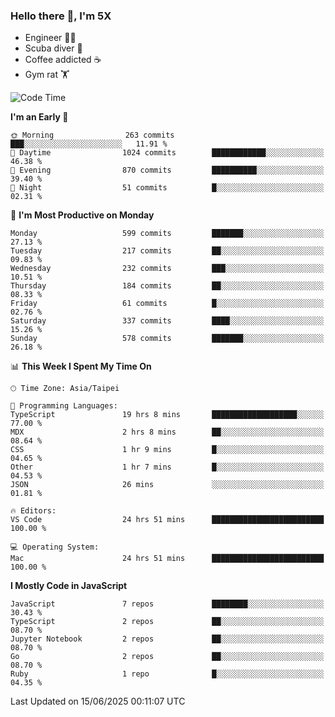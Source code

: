 ### Hello there 👋, I'm 5X

* Engineer 👨‍💻
* Scuba diver 🤿
* Coffee addicted ☕️
* Gym rat 🏋️

<!--START_SECTION:waka-->
![Code Time](http://img.shields.io/badge/Code%20Time-1%2C652%20hrs%2034%20mins-blue)

**I'm an Early 🐤** 

```text
🌞 Morning                263 commits         ███░░░░░░░░░░░░░░░░░░░░░░   11.91 % 
🌆 Daytime                1024 commits        ████████████░░░░░░░░░░░░░   46.38 % 
🌃 Evening                870 commits         ██████████░░░░░░░░░░░░░░░   39.40 % 
🌙 Night                  51 commits          █░░░░░░░░░░░░░░░░░░░░░░░░   02.31 % 
```
📅 **I'm Most Productive on Monday** 

```text
Monday                   599 commits         ███████░░░░░░░░░░░░░░░░░░   27.13 % 
Tuesday                  217 commits         ██░░░░░░░░░░░░░░░░░░░░░░░   09.83 % 
Wednesday                232 commits         ███░░░░░░░░░░░░░░░░░░░░░░   10.51 % 
Thursday                 184 commits         ██░░░░░░░░░░░░░░░░░░░░░░░   08.33 % 
Friday                   61 commits          █░░░░░░░░░░░░░░░░░░░░░░░░   02.76 % 
Saturday                 337 commits         ████░░░░░░░░░░░░░░░░░░░░░   15.26 % 
Sunday                   578 commits         ███████░░░░░░░░░░░░░░░░░░   26.18 % 
```


📊 **This Week I Spent My Time On** 

```text
🕑︎ Time Zone: Asia/Taipei

💬 Programming Languages: 
TypeScript               19 hrs 8 mins       ███████████████████░░░░░░   77.00 % 
MDX                      2 hrs 8 mins        ██░░░░░░░░░░░░░░░░░░░░░░░   08.64 % 
CSS                      1 hr 9 mins         █░░░░░░░░░░░░░░░░░░░░░░░░   04.65 % 
Other                    1 hr 7 mins         █░░░░░░░░░░░░░░░░░░░░░░░░   04.53 % 
JSON                     26 mins             ░░░░░░░░░░░░░░░░░░░░░░░░░   01.81 % 

🔥 Editors: 
VS Code                  24 hrs 51 mins      █████████████████████████   100.00 % 

💻 Operating System: 
Mac                      24 hrs 51 mins      █████████████████████████   100.00 % 
```

**I Mostly Code in JavaScript** 

```text
JavaScript               7 repos             ████████░░░░░░░░░░░░░░░░░   30.43 % 
TypeScript               2 repos             ██░░░░░░░░░░░░░░░░░░░░░░░   08.70 % 
Jupyter Notebook         2 repos             ██░░░░░░░░░░░░░░░░░░░░░░░   08.70 % 
Go                       2 repos             ██░░░░░░░░░░░░░░░░░░░░░░░   08.70 % 
Ruby                     1 repo              █░░░░░░░░░░░░░░░░░░░░░░░░   04.35 % 
```




 Last Updated on 15/06/2025 00:11:07 UTC
<!--END_SECTION:waka-->
